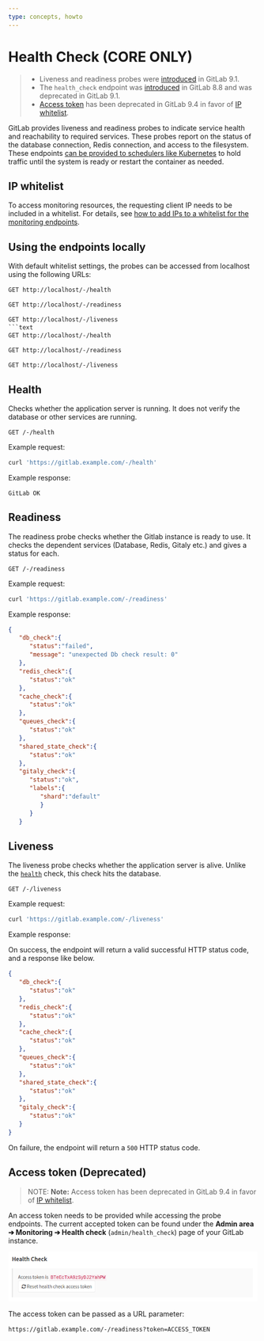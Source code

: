 ```yaml
---
type: concepts, howto
---
```


# Health Check **(CORE ONLY)**

> - Liveness and readiness probes were [introduced][ce-10416] in GitLab 9.1.
> - The `health_check` endpoint was [introduced][ce-3888] in GitLab 8.8 and was
>   deprecated in GitLab 9.1.
> - [Access token](#access-token-deprecated) has been deprecated in GitLab 9.4
>   in favor of [IP whitelist](#ip-whitelist).

GitLab provides liveness and readiness probes to indicate service health and
reachability to required services. These probes report on the status of the
database connection, Redis connection, and access to the filesystem. These
endpoints [can be provided to schedulers like Kubernetes][kubernetes] to hold
traffic until the system is ready or restart the container as needed.

## IP whitelist

To access monitoring resources, the requesting client IP needs to be included in a whitelist.
For details, see [how to add IPs to a whitelist for the monitoring endpoints](../../../administration/monitoring/ip_whitelist.md).

## Using the endpoints locally

With default whitelist settings, the probes can be accessed from localhost using the following URLs:

```text
GET http://localhost/-/health
```
```text
GET http://localhost/-/readiness
```
```text
GET http://localhost/-/liveness
```text
GET http://localhost/-/health
```

```text
GET http://localhost/-/readiness
```

```text
GET http://localhost/-/liveness
```

## Health

Checks whether the application server is running. It does not verify the database or other services are running.

```text
GET /-/health
```

Example request:

```sh
curl 'https://gitlab.example.com/-/health'
```

Example response:

```text
GitLab OK
```

## Readiness

The readiness probe checks whether the Gitlab instance is ready to use. It checks the dependent services (Database, Redis, Gitaly etc.) and gives a status for each.

```text
GET /-/readiness
```

Example request:

```sh
curl 'https://gitlab.example.com/-/readiness'
```

Example response:

```json
{
   "db_check":{
      "status":"failed",
      "message": "unexpected Db check result: 0"
   },
   "redis_check":{
      "status":"ok"
   },
   "cache_check":{
      "status":"ok"
   },
   "queues_check":{
      "status":"ok"
   },
   "shared_state_check":{
      "status":"ok"
   },
   "gitaly_check":{
      "status":"ok",
      "labels":{
         "shard":"default"
         }
      }
   }
```

## Liveness

The liveness probe checks whether the application server is alive. Unlike the [`health`](#health) check, this check hits the database.

```text
GET /-/liveness
```

Example request:

```sh
curl 'https://gitlab.example.com/-/liveness'
```

Example response:

On success, the endpoint will return a valid successful HTTP status code, and a response like below.

```json
{
   "db_check":{
      "status":"ok"
   },
   "redis_check":{
      "status":"ok"
   },
   "cache_check":{
      "status":"ok"
   },
   "queues_check":{
      "status":"ok"
   },
   "shared_state_check":{
      "status":"ok"
   },
   "gitaly_check":{
      "status":"ok"
   }
}
```

On failure, the endpoint will return a `500` HTTP status code.

## Access token (Deprecated)

> NOTE: **Note:**
> Access token has been deprecated in GitLab 9.4 in favor of [IP whitelist](#ip-whitelist).

An access token needs to be provided while accessing the probe endpoints. The current
accepted token can be found under the **Admin area ➔ Monitoring ➔ Health check**
(`admin/health_check`) page of your GitLab instance.

![access token](img/health_check_token.png)

The access token can be passed as a URL parameter:

```text
https://gitlab.example.com/-/readiness?token=ACCESS_TOKEN
```

<!-- ## Troubleshooting

Include any troubleshooting steps that you can foresee. If you know beforehand what issues
one might have when setting this up, or when something is changed, or on upgrading, it's
important to describe those, too. Think of things that may go wrong and include them here.
This is important to minimize requests for support, and to avoid doc comments with
questions that you know someone might ask.

Each scenario can be a third-level heading, e.g. `### Getting error message X`.
If you have none to add when creating a doc, leave this section in place
but commented out to help encourage others to add to it in the future. -->

[ce-10416]: https://gitlab.com/gitlab-org/gitlab-ce/merge_requests/10416
[ce-3888]: https://gitlab.com/gitlab-org/gitlab-ce/merge_requests/3888
[pingdom]: https://www.pingdom.com
[nagios-health]: https://nagios-plugins.org/doc/man/check_http.html
[newrelic-health]: https://docs.newrelic.com/docs/alerts/alert-policies/downtime-alerts/availability-monitoring
[kubernetes]: https://kubernetes.io/docs/tasks/configure-pod-container/configure-liveness-readiness-probes/
